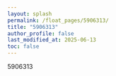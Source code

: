 ```yaml
---
layout: splash
permalink: /float_pages/5906313/
title: "5906313"
author_profile: false
last_modified_at: 2025-06-13
toc: false
---
```

 
5906313
